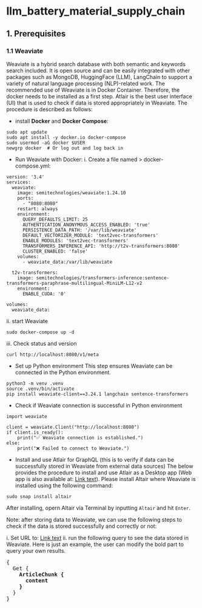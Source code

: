 # llm_battery_material_supply_chain
## 1. Prerequisites
### 1.1 Weaviate
Weaviate is a hybrid search database with both semantic and keywords search included. It is open source and can be easily integrated with other packages such as MongoDB, HuggingFace (LLM), LangChain to support a variety of natural language processing (NLP)-related work. The recommended use of Weaviate is in Docker Container. Therefore, the docker needs to be installed as a first step. Atlair is the best user interface (UI) that is used to check if data is stored appropriately in Weaviate. The procedure is described as follows:


- install **Docker** and **Docker Compose**:
```
sudo apt update
sudo apt install -y docker.io docker-compose
sudo usermod -aG docker $USER
newgrp docker  # Or log out and log back in
```
- Run Weaviate with Docker:
i. Create a file named > docker-compose.yml:
```
version: '3.4'
services:
  weaviate:
    image: semitechnologies/weaviate:1.24.10
    ports:
      - "8080:8080"
    restart: always
    environment:
      QUERY_DEFAULTS_LIMIT: 25
      AUTHENTICATION_ANONYMOUS_ACCESS_ENABLED: 'true'
      PERSISTENCE_DATA_PATH: '/var/lib/weaviate'
      DEFAULT_VECTORIZER_MODULE: 'text2vec-transformers'
      ENABLE_MODULES: 'text2vec-transformers'
      TRANSFORMERS_INFERENCE_API: 'http://t2v-transformers:8080'
      CLUSTER_ENABLED: 'false'
    volumes:
      - weaviate_data:/var/lib/weaviate

  t2v-transformers:
    image: semitechnologies/transformers-inference:sentence-transformers-paraphrase-multilingual-MiniLM-L12-v2
    environment:
      ENABLE_CUDA: '0'

volumes:
  weaviate_data:
```

ii. start Weaviate
```
sudo docker-compose up -d
```

iii. Check status and version

```
curl http://localhost:8080/v1/meta
```

- Set up Python environment 
This step ensures Weaviate can be connected in the Python environment.

```
python3 -m venv .venv
source .venv/bin/activate
pip install weaviate-client==3.24.1 langchain sentence-transformers
```
- Check if Weaviate connection is successful in Python environment 

```
import weaviate

client = weaviate.Client("http://localhost:8080")
if client.is_ready():
    print("✅ Weaviate connection is established.")
else:
    print("❌ Failed to connect to Weaviate.")

```

- Install and use Atlair for GraphQL (this is to verify if data can be successfully stored in Weaviate from external data sources)
The below provides the procedure to install and use Atlair as a Desktop app (Web app is also available at: [Link text](https://altair.sirmuel.design/)).
Please install Altair where Weaviate is installed using the following command:

```
sudo snap install altair   
```

After installing, opern Altair via Terminal by inputting ```Altair``` and hit ```Enter```. 

Note: after storing data to Weaviate, we can use the following steps to check if the data is stored successfully and correctly or not:

i. Set URL to: [Link text](http://localhost:8080/v1/graphql)
ii. run the following query to see the data stored in Weaviate. Here is just an example, the user can modify the bold part to query your own results.

<pre>
{
  Get {
    <b>ArticleChunk {
      content
    }</b>
  }
}
</pre>
